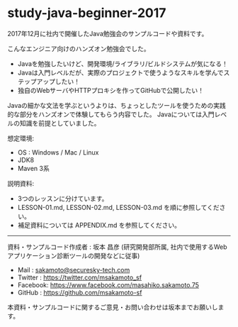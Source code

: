 # study-java-beginner-2017

2017年12月に社内で開催したJava勉強会のサンプルコードや資料です。

こんなエンジニア向けのハンズオン勉強会でした。
- Javaを勉強したいけど、開発環境/ライブラリ/ビルドシステムが気になる！
- Javaは入門レベルだが、実際のプロジェクトで使うようなスキルを学んでステップアップしたい！
- 独自のWebサーバやHTTPプロキシを作ってGitHubで公開したい！

Javaの細かな文法を学ぶというよりは、ちょっとしたツールを使うための実践的な部分をハンズオンで体験してもらう内容でした。
Javaについては入門レベルの知識を前提としていました。

想定環境:
- OS : Windows / Mac / Linux
- JDK8
- Maven 3系

説明資料:
- 3つのレッスンに分けています。
- LESSON-01.md, LESSON-02.md, LESSON-03.md を順に参照してください。
- 補足資料については APPENDIX.md を参照してください。


----
資料・サンプルコード作成者 : 坂本 昌彦 (研究開発部所属, 社内で使用するWebアプリケーション診断ツールの開発などに従事)
* Mail : sakamoto@securesky-tech.com
* Twitter : https://twitter.com/msakamoto_sf
* Facebook: https://www.facebook.com/masahiko.sakamoto.75
* GitHub : https://github.com/msakamoto-sf

本資料・サンプルコードに関するご意見・お問い合わせは坂本までお願いします。
